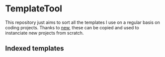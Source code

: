 # TemplateTool

This repository just aims to sort all the templates I use on a regular basis on coding projects. Thanks to [new], these can be copied and used to instanciate new projects from scratch.

## Indexed templates

[new]: https://cloud.thesola.io/git/thesola10/cli-goodies
